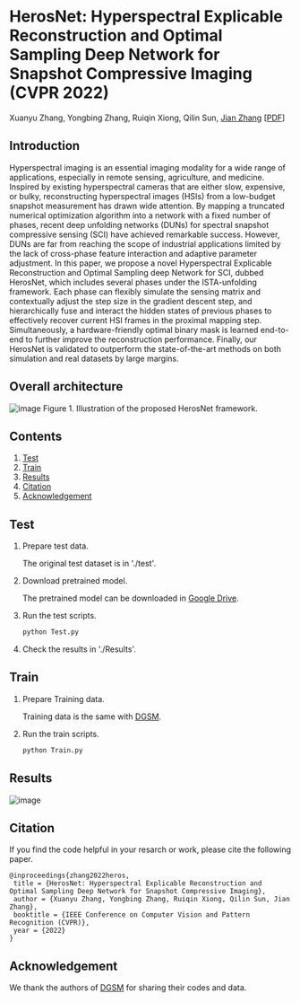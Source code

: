 # HerosNet: Hyperspectral Explicable Reconstruction and Optimal Sampling Deep Network for Snapshot Compressive Imaging (CVPR 2022)
Xuanyu Zhang, Yongbing Zhang, Ruiqin Xiong, Qilin Sun, [Jian Zhang](http://jianzhang.tech/) [[PDF](https://arxiv.org/abs/2112.06238)]

## Introduction
Hyperspectral imaging is an essential imaging modality for a wide range of applications, especially in remote sensing, agriculture, and medicine. Inspired by existing
hyperspectral cameras that are either slow, expensive, or bulky, reconstructing hyperspectral images (HSIs) from a low-budget snapshot measurement has drawn wide attention. By mapping a truncated numerical optimization algorithm into a network with a fixed number of phases, recent deep unfolding networks (DUNs) for spectral snapshot compressive sensing (SCI) have achieved remarkable success. However, DUNs are far from reaching the scope of industrial applications limited by the lack of cross-phase feature interaction and adaptive parameter adjustment. In this paper, we propose a novel Hyperspectral Explicable Reconstruction and Optimal Sampling deep Network for SCI, dubbed HerosNet, which includes several phases under the ISTA-unfolding framework. Each phase can flexibly simulate the sensing matrix and contextually adjust the step size in the gradient descent step, and hierarchically fuse and interact the hidden states of previous phases to effectively recover current HSI frames in the proximal mapping step. Simultaneously, a hardware-friendly optimal binary mask is learned end-to-end to further improve the reconstruction performance. Finally, our HerosNet is validated to outperform the state-of-the-art methods on both simulation and real datasets by large margins.

## Overall architecture
![image](https://github.com/jianzhangcs/HerosNet/blob/main/Figs/net.png)
Figure 1. Illustration of the proposed HerosNet framework.

## Contents
1. [Test](#Test)
2. [Train](#Train)
3. [Results](#Results)
4. [Citation](#Citation)
5. [Acknowledgement](#Acknowledgement)

## Test
1. Prepare test data.

    The original test dataset is in './test'.

2. Download pretrained model.

    The pretrained model can be downloaded in [Google Drive](https://drive.google.com/file/d/1WhL11DsO8UrMfhyXdd7ITPBg_2b9TeiW/view?usp=sharing).

3. Run the test scripts. 
    ```bash
    python Test.py
    ```
4. Check the results in './Results'.

## Train
1. Prepare Training data.

    Training data is the same with [DGSM](https://github.com/TaoHuang95/DGSMP).

2. Run the train scripts. 
    ```bash
    python Train.py
    ```
## Results
![image](https://github.com/jianzhangcs/HerosNet/blob/main/Figs/results.png)

## Citation
If you find the code helpful in your resarch or work, please cite the following paper.
```
@inproceedings{zhang2022heros,
 title = {HerosNet: Hyperspectral Explicable Reconstruction and Optimal Sampling Deep Network for Snapshot Compressive Imaging},
 author = {Xuanyu Zhang, Yongbing Zhang, Ruiqin Xiong, Qilin Sun, Jian Zhang},
 booktitle = {IEEE Conference on Computer Vision and Pattern Recognition (CVPR)},
 year = {2022}
}
```

## Acknowledgement
We thank the authors of [DGSM](https://github.com/TaoHuang95/DGSMP) for sharing their codes and data.

